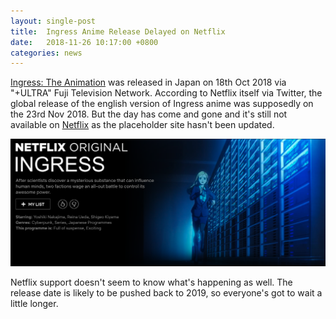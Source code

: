 ```yaml
---
layout: single-post
title:  Ingress Anime Release Delayed on Netflix
date:   2018-11-26 10:17:00 +0800
categories: news
---
```


[Ingress: The Animation](http://ingressanime.com/en/) was released in Japan on 18th Oct 2018 via "+ULTRA" Fuji Television Network.
According to Netflix itself via Twitter, the global release of the english version of Ingress anime was supposedly on the 23rd Nov 2018.
But the day has come and gone and it's still not available on [Netflix](https://www.netflix.com/title/80992853) as the placeholder site hasn't been updated.

<img src="/assets/images/news/ingress_anime_placeholder.png">

Netflix support doesn't seem to know what's happening as well. The release date is likely to be pushed back to 2019, so everyone's got to wait a little longer.

